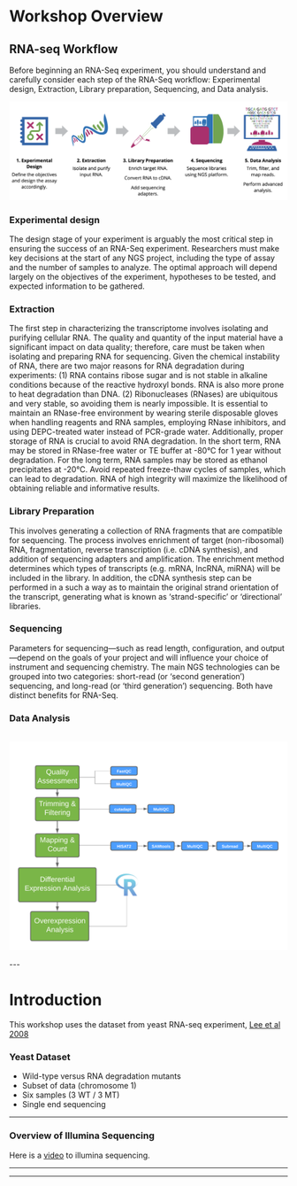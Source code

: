 # Workshop Overview

## RNA-seq Workflow
Before beginning an RNA-Seq experiment, you should understand and carefully consider each step of the RNA-Seq workflow: Experimental design, Extraction, Library preparation, Sequencing, and Data analysis.

![](https://github.com/GenomicsAotearoa/RNA-seq-workshop/blob/master/Prep_Files/Images/RNA-seq_workflow.png)

### Experimental design
The design stage of your experiment is arguably the most critical step in ensuring the success of an RNA-Seq experiment. Researchers must make key decisions at the start of any NGS project, including the type of assay and the number of samples to analyze. The optimal approach will depend largely on the objectives of the experiment, hypotheses to be tested, and expected information to be gathered.

### Extraction
The first step in characterizing the transcriptome involves isolating and purifying cellular RNA. The quality and quantity
of the input material have a significant impact on data quality; therefore, care must be taken when isolating and preparing RNA for sequencing. Given the chemical instability of RNA, there are two major reasons for RNA degradation
during experiments:
(1) RNA contains ribose sugar and is not stable in alkaline conditions because of the reactive hydroxyl bonds. RNA is also more prone to heat degradation than DNA.
(2) Ribonucleases (RNases) are ubiquitous and very stable, so avoiding them is nearly impossible. It is essential to maintain an RNase-free environment by wearing sterile disposable gloves when handling reagents and RNA samples, employing RNase inhibitors, and using DEPC-treated
water instead of PCR-grade water. Additionally, proper storage of RNA is crucial to avoid RNA degradation.
In the short term, RNA may be stored in RNase-free water or TE buffer at -80°C for 1 year without degradation. For the long term, RNA samples may be stored as ethanol precipitates at -20°C. Avoid repeated freeze-thaw cycles of samples, which can lead to degradation. RNA of high integrity will maximize the likelihood of obtaining reliable and informative results.

### Library Preparation
This involves generating a collection of RNA fragments that are compatible for sequencing. The process involves enrichment of target (non-ribosomal) RNA, fragmentation, reverse transcription (i.e. cDNA synthesis), and addition of sequencing adapters and amplification. The enrichment method determines which types of transcripts (e.g. mRNA, lncRNA, miRNA) will be included in the library. In addition, the cDNA synthesis step can be performed in a such a way as to maintain the original strand orientation of the transcript, generating what is known as ‘strand-specific’ or ‘directional’ libraries.

### Sequencing
Parameters for sequencing—such as read length, configuration, and output—depend on the goals of your project and will influence your choice of instrument and sequencing chemistry. The main NGS technologies can be grouped into two categories: short-read (or ‘second generation’) sequencing, and long-read (or ‘third generation’) sequencing. Both have distinct benefits for RNA-Seq.

### Data Analysis
<p><br><img src="./RNA_seq_workshopflow.png" alt="drawing" width="900"/></p>
---

# Introduction
This workshop uses the dataset from yeast RNA-seq experiment, <a href="https://journals.plos.org/plosgenetics/article?id=10.1371/journal.pgen.1000299">Lee et al 2008 </a>

### Yeast Dataset
- Wild-type versus RNA degradation mutants
- Subset of data (chromosome 1)
- Six samples (3 WT / 3 MT)
- Single end sequencing
* * *

### Overview of Illumina Sequencing
Here is a <a href="https://www.youtube.com/watch?v=womKfikWlxM">video</a> to illumina sequencing.
* * *

---



